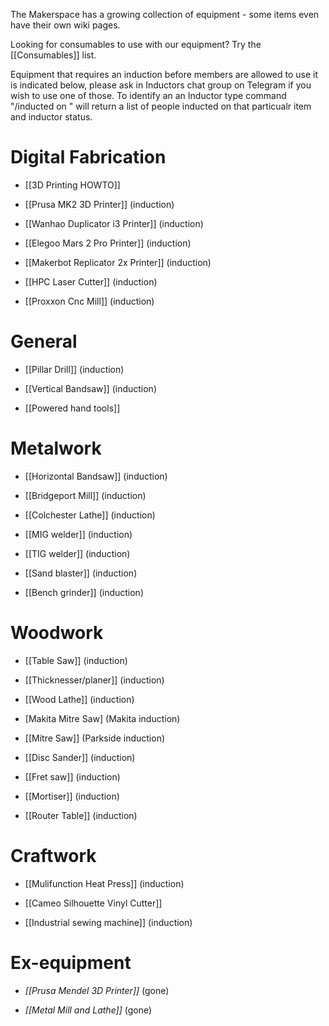 The Makerspace has a growing collection of equipment - some items even have their own wiki pages.

Looking for consumables to use with our equipment? Try the [[Consumables]] list.

Equipment that requires an induction before members are allowed to use it is indicated below, please ask in Inductors chat group on Telegram if you wish to use one of those. To identify an an Inductor type command "/inducted on <tool name>" will return a list of people inducted on that particualr item and inductor status. 
 
# Digital Fabrication

- [[3D Printing HOWTO]]

- [[Prusa MK2 3D Printer]] (induction)

- [[Wanhao Duplicator i3 Printer]] (induction)

- [[Elegoo Mars 2 Pro Printer]] (induction)

- [[Makerbot Replicator 2x Printer]] (induction)

- [[HPC Laser Cutter]] (induction)

- [[Proxxon Cnc Mill]] (induction)

# General

- [[Pillar Drill]] (induction)

- [[Vertical Bandsaw]] (induction)

- [[Powered hand tools]]

# Metalwork

- [[Horizontal Bandsaw]] (induction)

- [[Bridgeport Mill]] (induction)

- [[Colchester Lathe]] (induction)

- [[MIG welder]] (induction)

- [[TIG welder]] (induction)

- [[Sand blaster]] (induction)

- [[Bench grinder]] (induction)

# Woodwork

- [[Table Saw]] (induction)

- [[Thicknesser/planer]] (induction)

- [[Wood Lathe]] (induction)

- [Makita Mitre Saw] (Makita induction)

- [[Mitre Saw]] (Parkside induction)

- [[Disc Sander]] (induction)

- [[Fret saw]] (induction)

- [[Mortiser]] (induction)

- [[Router Table]] (induction)

# Craftwork

- [[Mulifunction Heat Press]] (induction)

- [[Cameo Silhouette Vinyl Cutter]]

- [[Industrial sewing machine]] (induction)

# Ex-equipment

- _[[Prusa Mendel 3D Printer]]_ (gone)

- _[[Metal Mill and Lathe]]_ (gone)



